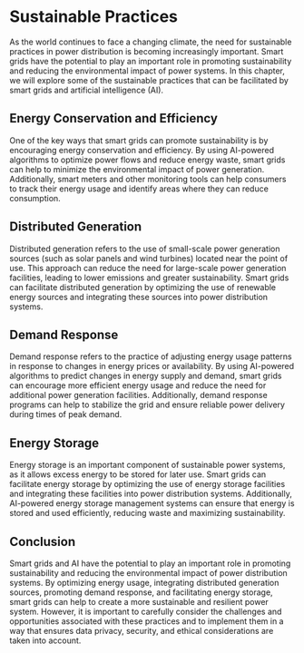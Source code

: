 Sustainable Practices
=========================================================================

As the world continues to face a changing climate, the need for sustainable practices in power distribution is becoming increasingly important. Smart grids have the potential to play an important role in promoting sustainability and reducing the environmental impact of power systems. In this chapter, we will explore some of the sustainable practices that can be facilitated by smart grids and artificial intelligence (AI).

Energy Conservation and Efficiency
----------------------------------

One of the key ways that smart grids can promote sustainability is by encouraging energy conservation and efficiency. By using AI-powered algorithms to optimize power flows and reduce energy waste, smart grids can help to minimize the environmental impact of power generation. Additionally, smart meters and other monitoring tools can help consumers to track their energy usage and identify areas where they can reduce consumption.

Distributed Generation
----------------------

Distributed generation refers to the use of small-scale power generation sources (such as solar panels and wind turbines) located near the point of use. This approach can reduce the need for large-scale power generation facilities, leading to lower emissions and greater sustainability. Smart grids can facilitate distributed generation by optimizing the use of renewable energy sources and integrating these sources into power distribution systems.

Demand Response
---------------

Demand response refers to the practice of adjusting energy usage patterns in response to changes in energy prices or availability. By using AI-powered algorithms to predict changes in energy supply and demand, smart grids can encourage more efficient energy usage and reduce the need for additional power generation facilities. Additionally, demand response programs can help to stabilize the grid and ensure reliable power delivery during times of peak demand.

Energy Storage
--------------

Energy storage is an important component of sustainable power systems, as it allows excess energy to be stored for later use. Smart grids can facilitate energy storage by optimizing the use of energy storage facilities and integrating these facilities into power distribution systems. Additionally, AI-powered energy storage management systems can ensure that energy is stored and used efficiently, reducing waste and maximizing sustainability.

Conclusion
----------

Smart grids and AI have the potential to play an important role in promoting sustainability and reducing the environmental impact of power distribution systems. By optimizing energy usage, integrating distributed generation sources, promoting demand response, and facilitating energy storage, smart grids can help to create a more sustainable and resilient power system. However, it is important to carefully consider the challenges and opportunities associated with these practices and to implement them in a way that ensures data privacy, security, and ethical considerations are taken into account.
